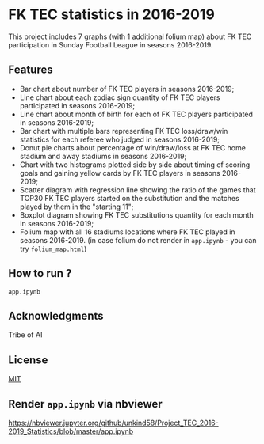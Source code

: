 # FK TEC statistics in 2016-2019
This project includes 7 graphs (with 1 additional folium map) about FK TEC participation in Sunday Football League in seasons 2016-2019.

## Features
* Bar chart about number of FK TEC players in seasons 2016-2019;
* Line chart about each zodiac sign quantity of FK TEC players participated in seasons 2016-2019;
* Line chart about month of birth for each of FK TEC players participated in seasons 2016-2019;
* Bar chart with multiple bars representing FK TEC loss/draw/win statistics for each referee who judged in seasons 2016-2019;
* Donut pie charts about percentage of win/draw/loss at FK TEC home stadium and away stadiums in seasons 2016-2019;
* Chart with two histograms plotted side by side about timing of scoring goals and gaining yellow cards by FK TEC players in seasons 2016-2019;
* Scatter diagram with regression line showing the ratio of the games that TOP30 FK TEC players started on the substitution and the matches played by them in the "starting 11";
* Boxplot diagram showing FK TEC substitutions quantity for each month in seasons 2016-2019;
* Folium map with all 16 stadiums locations where FK TEC played in seasons 2016-2019.
(in case folium do not render in `app.ipynb` - you can try `folium_map.html`)
## How to run ?
`app.ipynb`

## Acknowledgments
Tribe of AI

## License
[MIT](https://choosealicense.com/licenses/mit/)

## Render `app.ipynb` via nbviewer 
https://nbviewer.jupyter.org/github/unkind58/Project_TEC_2016-2019_Statistics/blob/master/app.ipynb
